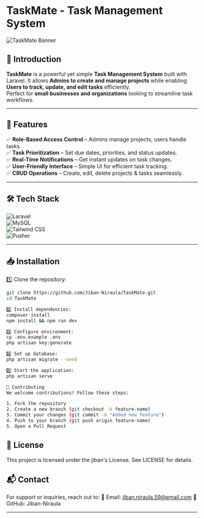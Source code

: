 # TaskMate - Task Management System  
![TaskMate Banner](https://your-image-url.com/banner.png)  

## 📌 Introduction  
**TaskMate** is a powerful yet simple **Task Management System** built with Laravel. It allows **Admins to create and manage projects** while enabling **Users to track, update, and edit tasks** efficiently.  
Perfect for **small businesses and organizations** looking to streamline task workflows.  

---

## 🚀 Features  
✅ **Role-Based Access Control** – Admins manage projects; users handle tasks.  
✅ **Task Prioritization** – Set due dates, priorities, and status updates.  
✅ **Real-Time Notifications** – Get instant updates on task changes.  
✅ **User-Friendly Interface** – Simple UI for efficient task tracking.  
✅ **CRUD Operations** – Create, edit, delete projects & tasks seamlessly.  

---

## 🛠 Tech Stack  
![Laravel](https://img.shields.io/badge/Laravel-10-red)  
![MySQL](https://img.shields.io/badge/MySQL-DB-blue)  
![Tailwind CSS](https://img.shields.io/badge/TailwindCSS-UI-green)  
![Pusher](https://img.shields.io/badge/Pusher-Real--Time-orange)  

---

## 📥 Installation  

1️⃣ Clone the repository:  
```sh
git clone https://github.com/Jiban-Niraula/TaskMate.git
cd TaskMate

2️⃣ Install dependencies:
composer install
npm install && npm run dev

3️⃣ Configure environment:
cp .env.example .env
php artisan key:generate

4️⃣ Set up database:
php artisan migrate --seed

5️⃣ Start the application:
php artisan serve

🤝 Contributing
We welcome contributions! Follow these steps:

1. Fork the repository
2. Create a new branch (git checkout -b feature-name)
3. Commit your changes (git commit -m "Added new feature")
4. Push to your branch (git push origin feature-name)
5. Open a Pull Request
```


## 📜 License
This project is licensed under the jiban's License. See LICENSE for details.

## 📬 Contact
For support or inquiries, reach out to:
📧 Email: jiban.niraula.59@email.com
🔗 GitHub: Jiban-Niraula

---
